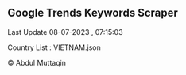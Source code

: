 

## Google Trends Keywords Scraper 
 
Last Update 08-07-2023 , 07:15:03

Country List :
VIETNAM.json



© Abdul Muttaqin 
